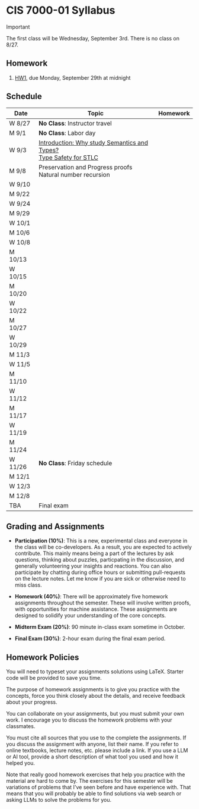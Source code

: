 # CIS 7000-01 Syllabus

> [!IMPORTANT]
> The first class will be Wednesday, September 3rd. There is no class on 8/27.

## Homework

1. [HW1](homework/hw1.pdf), due Monday, September 29th at midnight

## Schedule

| Date    | Topic | Homework |
| ------  | ----- | -------- | 
| W 8/27  | **No Class**: Instructor travel              |
| M 9/1   | **No Class**: Labor day                      |
| W 9/3   | [Introduction: Why study Semantics and Types?](notes/01-introduction.md) <br/> [Type Safety for STLC](notes/plst.pdf) |
| M 9/8   | Preservation and Progress proofs </br> Natural number recursion |
| W 9/10  | |
| M 9/22  | |
| W 9/24  | |
| M 9/29  | |
| W 10/1  | |
| M 10/6  | |
| W 10/8  | | 
| M 10/13 | | 
| W 10/15 | | 
| M 10/20 | |
| W 10/22 | | 
| M 10/27 | |
| W 10/29 | | 
| M 11/3  | | 
| W 11/5  | | 
| M 11/10 | |
| W 11/12 | | 
| M 11/17 | | 
| W 11/19 | | 
| M 11/24 | | 
| W 11/26 | **No Class**: Friday schedule |
| M 12/1  | |
| W 12/3  | | 
| M 12/8  | | 
| TBA     | Final exam |

## Grading and Assignments

* **Participation (10%)**: This is a new, experimental class and everyone in
the class will be co-developers. As a result, you are expected to actively
contribute. This mainly means being a part of the lectures by ask questions,
thinking about puzzles, particpating in the discussion, and generally
volunteering your insights and reactions. You can also participate by chatting
during office hours or submitting pull-requests on the lecture notes. Let me
know if you are sick or otherwise need to miss class.

* **Homework (40%)**: There will be approximately five homework assignments
throughout the semester. These will involve written proofs, with
opportunities for machine assistance. These assignments are designed to
solidify your understanding of the core concepts.

* **Midterm Exam (20%)**: 90 minute in-class exam sometime in October.

* **Final Exam (30%)**: 2-hour exam during the final exam period.

## Homework Policies

You will need to typeset your assignments solutions using LaTeX. Starter code
will be provided to save you time.

The purpose of homework assignments is to give you practice with the concepts,
force you think closely about the details, and receive feedback about your
progress. 

You can collaborate on your assignments, but you must submit your own work. I
encourage you to discuss the homework problems with your classmates.

You must cite all sources that you use to the complete the assignments. If you
discuss the assignment with anyone, list their name. If you refer to online
textbooks, lecture notes, etc. please include a link. If you use a LLM or AI
tool, provide a short description of what tool you used and how it helped you.

Note that really good homework exercises that help you practice with the
material are hard to come by. The exercises for this semester will be
variations of problems that I've seen before and have experience with. That
means that you will probably be able to find solutions via web search or
asking LLMs to solve the problems for you. 


